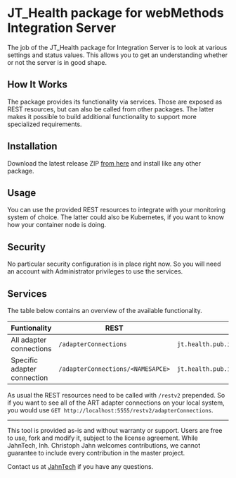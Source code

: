 # JT_Health package for webMethods Integration Server 

The job of the JT_Health package for Integration Server
is to look at various settings and status values. This
allows you to get an understanding whether or not the server
is in good shape.

## How It Works

The package provides its functionality via services. Those
are exposed as REST resources, but can also be called from
other packages. The latter makes it possible to build additional
functionality to support more specialized requirements.


## Installation

Download the latest release ZIP
[from here](https://github.com/JahnTech/webmethods-is-jt_health/releases)
and install like any other package.

## Usage

You can use the provided REST resources to integrate with your
monitoring system of choice. The latter could also be Kubernetes,
if you want to know how your container node is doing.

## Security

No particular security configuration is in place right now. So
you will need an account with Administrator privileges to use
the services.

## Services

The table below contains an overview of the available functionality.

| Funtionality | REST | Underlying service |
|--------------| ---- | ------------------ |
| All adapter connections |  `/adapterConnections` | `jt.health.pub.is.art:getAdapterConnections` |
| Specific adapter connection |  `/adapterConnections/<NAMESAPCE>` | `jt.health.pub.is.art:getAdapterConnectionByAlias` |

As usual the REST resources need to be called with `/restv2` prepended. So if you
want to see all of the ART adapter connections on your local system,
you would use `GET http://localhost:5555/restv2/adapterConnections`.


______________________
This tool is provided as-is and without warranty or support. Users are free
to use, fork and modify it, subject to the license agreement.
While JahnTech, Inh. Christoph Jahn welcomes contributions, we cannot guarantee
to include every contribution in the master project.

Contact us at [JahnTech](mailto:info@jahntech.com?subject=Github/JT_Health)
if you have any questions.
